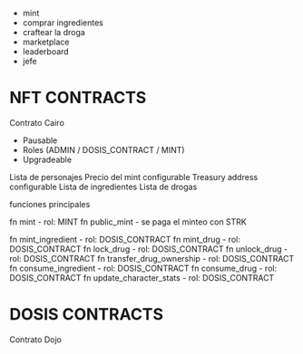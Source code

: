 * mint
* comprar ingredientes
* craftear la droga
* marketplace 
* leaderboard
* jefe

# NFT CONTRACTS 
Contrato Cairo

* Pausable
* Roles (ADMIN / DOSIS_CONTRACT / MINT)
* Upgradeable

Lista de personajes
Precio del mint configurable
Treasury address configurable
Lista de ingredientes
Lista de drogas

funciones principales

fn mint - rol: MINT
fn public_mint - se paga el minteo con STRK

fn mint_ingredient - rol: DOSIS_CONTRACT
fn mint_drug - rol: DOSIS_CONTRACT
fn lock_drug - rol: DOSIS_CONTRACT
fn unlock_drug - rol: DOSIS_CONTRACT
fn transfer_drug_ownership - rol: DOSIS_CONTRACT
fn consume_ingredient - rol: DOSIS_CONTRACT
fn consume_drug - rol: DOSIS_CONTRACT
fn update_character_stats - rol: DOSIS_CONTRACT

# DOSIS CONTRACTS
Contrato Dojo


